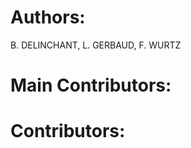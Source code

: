 Authors: 
=======
 B. DELINCHANT, L. GERBAUD, F. WURTZ

Main Contributors: 
=================


Contributors: 
=============
